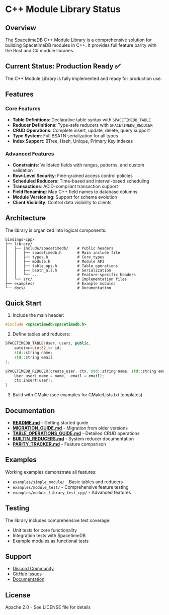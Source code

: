 # C++ Module Library Status

## Overview

The SpacetimeDB C++ Module Library is a comprehensive solution for building SpacetimeDB modules in C++. It provides full feature parity with the Rust and C# module libraries.

## Current Status: Production Ready ✅

The C++ Module Library is fully implemented and ready for production use.

## Features

### Core Features
- **Table Definitions**: Declarative table syntax with `SPACETIMEDB_TABLE`
- **Reducer Definitions**: Type-safe reducers with `SPACETIMEDB_REDUCER`
- **CRUD Operations**: Complete insert, update, delete, query support
- **Type System**: Full BSATN serialization for all types
- **Index Support**: BTree, Hash, Unique, Primary Key indexes

### Advanced Features
- **Constraints**: Validated fields with ranges, patterns, and custom validation
- **Row-Level Security**: Fine-grained access control policies
- **Scheduled Reducers**: Time-based and interval-based scheduling
- **Transactions**: ACID-compliant transaction support
- **Field Renaming**: Map C++ field names to database columns
- **Module Versioning**: Support for schema evolution
- **Client Visibility**: Control data visibility to clients

## Architecture

The library is organized into logical components:

```
bindings-cpp/
├── library/
│   ├── include/spacetimedb/    # Public headers
│   │   ├── spacetimedb.h       # Main include file
│   │   ├── types.h             # Core types
│   │   ├── module.h            # Module API
│   │   ├── table_ops.h         # Table operations
│   │   ├── bsatn_all.h         # Serialization
│   │   └── ...                 # Feature-specific headers
│   └── src/                    # Implementation files
├── examples/                   # Example modules
└── docs/                       # Documentation
```

## Quick Start

1. Include the main header:
```cpp
#include <spacetimedb/spacetimedb.h>
```

2. Define tables and reducers:
```cpp
SPACETIMEDB_TABLE(User, users, public, 
    autoinc<uint32_t> id;
    std::string name;
    std::string email
);

SPACETIMEDB_REDUCER(create_user, ctx, std::string name, std::string email) {
    User user{.name = name, .email = email};
    ctx.insert(user);
}
```

3. Build with CMake (see examples for CMakeLists.txt templates)

## Documentation

- **[README.md](README.md)** - Getting started guide
- **[MIGRATION_GUIDE.md](MIGRATION_GUIDE.md)** - Migration from older versions
- **[TABLE_OPERATIONS_GUIDE.md](TABLE_OPERATIONS_GUIDE.md)** - Detailed CRUD operations
- **[BUILTIN_REDUCERS.md](BUILTIN_REDUCERS.md)** - System reducer documentation
- **[PARITY_TRACKER.md](PARITY_TRACKER.md)** - Feature comparison

## Examples

Working examples demonstrate all features:
- `examples/simple_module/` - Basic tables and reducers
- `examples/module_test/` - Comprehensive feature testing
- `examples/module_library_test_cpp/` - Advanced features

## Testing

The library includes comprehensive test coverage:
- Unit tests for core functionality
- Integration tests with SpacetimeDB
- Example modules as functional tests

## Support

- [Discord Community](https://discord.gg/spacetimedb)
- [GitHub Issues](https://github.com/clockworklabs/SpacetimeDB/issues)
- [Documentation](https://docs.spacetimedb.com)

## License

Apache 2.0 - See LICENSE file for details